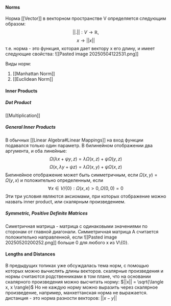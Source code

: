 #### Norms
Норма [[Vector]] в векторном пространстве V определяется следующим образом:
$$
||.||:V\rightarrow\mathbb{R},
$$$$
x\rightarrow ||x||
$$
т.е. норма - это функция, которая дает вектору x его длину, и имеет следующие свойства:
![[Pasted image 20250504122531.png]]

Виды норм:
1. [[Manhattan Norm]]
2. [[Euclidean Norm]]

#### Inner Products
##### Dot Product
[[Multiplication]]
##### General Inner Products
В обычных [[Linear Algebra#Linear Mappings]] на вход функции подавался только один параметр. В билинейном отображении два аргумента, и оба линейные:
$$
\Omega(\lambda x + \psi y, z)= \lambda\Omega(x, z) + \psi\Omega(y, z)
$$
$$
\Omega(x, \lambda y + \psi z) = \lambda\Omega(x, y) + \psi\Omega(x, z)
$$
Билинейное отображение может быть симметричным, если $\Omega(x, y) = \Omega(y, x)$ и положительно определенным, если $$
\forall x\in V /\{0\}:\Omega(x, x)> 0, \Omega(0, 0)= 0
$$
Эти три условия являются аксиомами, при которых отображение можно назвать inner product, или скалярным произведением.  
##### Symmetric, Positive Definite Matrices
Симетричная матрица - матрица с одинаковыми значениями по сторонам от главной диагонали.
Симметричная матрица А считается положительно направленной, если
![[Pasted image 20250520200252.png]]
больше 0 для любого x из V\\{0}.

#### Lengths and Distances
В предыдущих топиках уже обсуждалась тема норм, с помощью которых можно вычислять длины векторов. 
скалярные произведения и нормы считаются родственниками в том плане, что на основании скалярного произведения можно высчитать норму: $||x|| = \sqrt{\langle x, x \rangle}$ 
Но не каждую норму можно выразить через скалярное произведение, например, манхеттанская норма не выражается. 
дистанция - это норма разности векторов: $||x - y||$ 